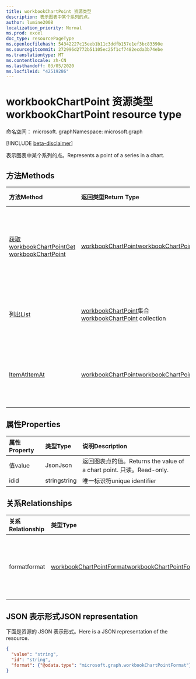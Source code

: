 ```yaml
---
title: workbookChartPoint 资源类型
description: 表示图表中某个系列的点。
author: lumine2008
localization_priority: Normal
ms.prod: excel
doc_type: resourcePageType
ms.openlocfilehash: 54342227c15eeb1b11c3ddfb157e1ef3bc83390e
ms.sourcegitcommit: 272996d2772b51105ec25f1cf7482ecda3b74ebe
ms.translationtype: MT
ms.contentlocale: zh-CN
ms.lasthandoff: 03/05/2020
ms.locfileid: "42519286"
---
```

# <a name="workbookchartpoint-resource-type"></a><span data-ttu-id="7ee7e-103">workbookChartPoint 资源类型</span><span class="sxs-lookup"><span data-stu-id="7ee7e-103">workbookChartPoint resource type</span></span>

<span data-ttu-id="7ee7e-104">命名空间： microsoft. graph</span><span class="sxs-lookup"><span data-stu-id="7ee7e-104">Namespace: microsoft.graph</span></span>

[!INCLUDE [beta-disclaimer](../../includes/beta-disclaimer.md)]

<span data-ttu-id="7ee7e-105">表示图表中某个系列的点。</span><span class="sxs-lookup"><span data-stu-id="7ee7e-105">Represents a point of a series in a chart.</span></span>


## <a name="methods"></a><span data-ttu-id="7ee7e-106">方法</span><span class="sxs-lookup"><span data-stu-id="7ee7e-106">Methods</span></span>

| <span data-ttu-id="7ee7e-107">方法</span><span class="sxs-lookup"><span data-stu-id="7ee7e-107">Method</span></span>           | <span data-ttu-id="7ee7e-108">返回类型</span><span class="sxs-lookup"><span data-stu-id="7ee7e-108">Return Type</span></span>    |<span data-ttu-id="7ee7e-109">说明</span><span class="sxs-lookup"><span data-stu-id="7ee7e-109">Description</span></span>|
|:---------------|:--------|:----------|
|[<span data-ttu-id="7ee7e-110">获取 workbookChartPoint</span><span class="sxs-lookup"><span data-stu-id="7ee7e-110">Get workbookChartPoint</span></span>](../api/chartpoint-get.md) | [<span data-ttu-id="7ee7e-111">workbookChartPoint</span><span class="sxs-lookup"><span data-stu-id="7ee7e-111">workbookChartPoint</span></span>](workbookchartpoint.md) |<span data-ttu-id="7ee7e-112">读取 chartPoint 对象的属性和关系。</span><span class="sxs-lookup"><span data-stu-id="7ee7e-112">Read properties and relationships of chartPoint object.</span></span>|
|[<span data-ttu-id="7ee7e-113">列出</span><span class="sxs-lookup"><span data-stu-id="7ee7e-113">List</span></span>](../api/chartpoint-list.md) | <span data-ttu-id="7ee7e-114">[workbookChartPoint](workbookchartpoint.md)集合</span><span class="sxs-lookup"><span data-stu-id="7ee7e-114">[workbookChartPoint](workbookchartpoint.md) collection</span></span> |<span data-ttu-id="7ee7e-115">获取 chartPoint 对象集合。</span><span class="sxs-lookup"><span data-stu-id="7ee7e-115">Get chartPoint object collection.</span></span> |
|[<span data-ttu-id="7ee7e-116">ItemAt</span><span class="sxs-lookup"><span data-stu-id="7ee7e-116">ItemAt</span></span>](../api/chartpointscollection-itemat.md)|[<span data-ttu-id="7ee7e-117">workbookChartPoint</span><span class="sxs-lookup"><span data-stu-id="7ee7e-117">workbookChartPoint</span></span>](workbookchartpoint.md)|<span data-ttu-id="7ee7e-118">根据其在系列中的位置检索点。</span><span class="sxs-lookup"><span data-stu-id="7ee7e-118">Retrieve a point based on its position within the series.</span></span>|

## <a name="properties"></a><span data-ttu-id="7ee7e-119">属性</span><span class="sxs-lookup"><span data-stu-id="7ee7e-119">Properties</span></span>
| <span data-ttu-id="7ee7e-120">属性</span><span class="sxs-lookup"><span data-stu-id="7ee7e-120">Property</span></span>     | <span data-ttu-id="7ee7e-121">类型</span><span class="sxs-lookup"><span data-stu-id="7ee7e-121">Type</span></span>   |<span data-ttu-id="7ee7e-122">说明</span><span class="sxs-lookup"><span data-stu-id="7ee7e-122">Description</span></span>|
|:---------------|:--------|:----------|
|<span data-ttu-id="7ee7e-123">值</span><span class="sxs-lookup"><span data-stu-id="7ee7e-123">value</span></span>|<span data-ttu-id="7ee7e-124">Json</span><span class="sxs-lookup"><span data-stu-id="7ee7e-124">Json</span></span>|<span data-ttu-id="7ee7e-125">返回图表点的值。</span><span class="sxs-lookup"><span data-stu-id="7ee7e-125">Returns the value of a chart point.</span></span> <span data-ttu-id="7ee7e-126">只读。</span><span class="sxs-lookup"><span data-stu-id="7ee7e-126">Read-only.</span></span>|
|<span data-ttu-id="7ee7e-127">id</span><span class="sxs-lookup"><span data-stu-id="7ee7e-127">id</span></span>|<span data-ttu-id="7ee7e-128">string</span><span class="sxs-lookup"><span data-stu-id="7ee7e-128">string</span></span>|<span data-ttu-id="7ee7e-129">唯一标识符</span><span class="sxs-lookup"><span data-stu-id="7ee7e-129">unique identifier</span></span>|

## <a name="relationships"></a><span data-ttu-id="7ee7e-130">关系</span><span class="sxs-lookup"><span data-stu-id="7ee7e-130">Relationships</span></span>
| <span data-ttu-id="7ee7e-131">关系</span><span class="sxs-lookup"><span data-stu-id="7ee7e-131">Relationship</span></span> | <span data-ttu-id="7ee7e-132">类型</span><span class="sxs-lookup"><span data-stu-id="7ee7e-132">Type</span></span>   |<span data-ttu-id="7ee7e-133">说明</span><span class="sxs-lookup"><span data-stu-id="7ee7e-133">Description</span></span>|
|:---------------|:--------|:----------|
|<span data-ttu-id="7ee7e-134">format</span><span class="sxs-lookup"><span data-stu-id="7ee7e-134">format</span></span>|[<span data-ttu-id="7ee7e-135">workbookChartPointFormat</span><span class="sxs-lookup"><span data-stu-id="7ee7e-135">workbookChartPointFormat</span></span>](workbookchartpointformat.md)|<span data-ttu-id="7ee7e-136">封装图表点的格式属性。</span><span class="sxs-lookup"><span data-stu-id="7ee7e-136">Encapsulates the format properties chart point.</span></span> <span data-ttu-id="7ee7e-137">只读。</span><span class="sxs-lookup"><span data-stu-id="7ee7e-137">Read-only.</span></span>|

## <a name="json-representation"></a><span data-ttu-id="7ee7e-138">JSON 表示形式</span><span class="sxs-lookup"><span data-stu-id="7ee7e-138">JSON representation</span></span>

<span data-ttu-id="7ee7e-139">下面是资源的 JSON 表示形式。</span><span class="sxs-lookup"><span data-stu-id="7ee7e-139">Here is a JSON representation of the resource.</span></span>

<!--{
  "blockType": "resource",
  "optionalProperties": [
    "format"
    ],
  "keyProperty": "id",
  "baseType": "microsoft.graph.entity",
  "@odata.type": "microsoft.graph.workbookChartPoint"
}-->

```json
{
  "value": "string",
  "id": "string",
  "format": {"@odata.type": "microsoft.graph.workbookChartPointFormat"}
}

```

<!-- uuid: 8fcb5dbc-d5aa-4681-8e31-b001d5168d79
2015-10-25 14:57:30 UTC -->
<!--
{
  "type": "#page.annotation",
  "description": "ChartPoint resource",
  "keywords": "",
  "section": "documentation",
  "tocPath": "",
  "suppressions": []
}
-->
